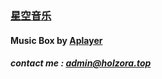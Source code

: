 ### [星空音乐](https://holzora.cn/)
#### Music Box by [Aplayer](https://github.com/DIYgod/APlayer)
##### contact me : <admin@holzora.top>
